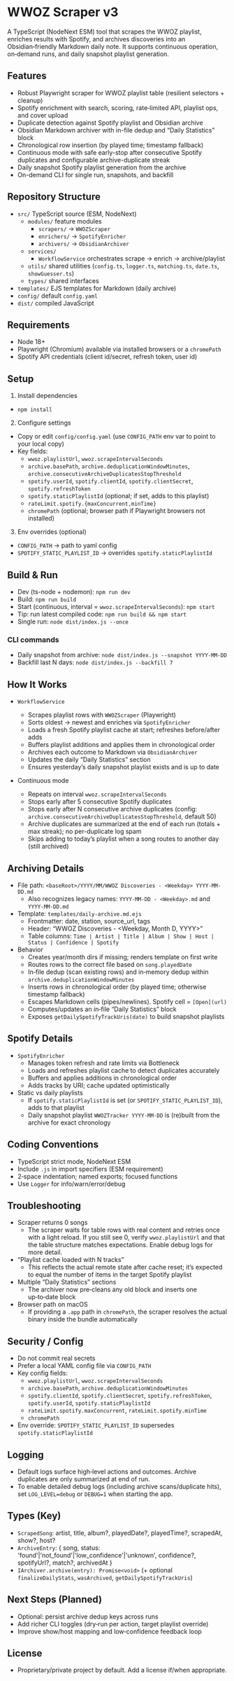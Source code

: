 # WWOZ Scraper v3

A TypeScript (NodeNext ESM) tool that scrapes the WWOZ playlist, enriches results with Spotify, and archives discoveries into an Obsidian‑friendly Markdown daily note. It supports continuous operation, on‑demand runs, and daily snapshot playlist generation.

## Features

- Robust Playwright scraper for WWOZ playlist table (resilient selectors + cleanup)
- Spotify enrichment with search, scoring, rate‑limited API, playlist ops, and cover upload
- Duplicate detection against Spotify playlist and Obsidian archive
- Obsidian Markdown archiver with in-file dedup and “Daily Statistics” block
- Chronological row insertion (by played time; timestamp fallback)
- Continuous mode with safe early-stop after consecutive Spotify duplicates and configurable archive-duplicate streak
- Daily snapshot Spotify playlist generation from the archive
- On-demand CLI for single run, snapshots, and backfill

## Repository Structure

- `src/` TypeScript source (ESM, NodeNext)
  - `modules/` feature modules
    - `scrapers/` → `WWOZScraper`
    - `enrichers/` → `SpotifyEnricher`
    - `archivers/` → `ObsidianArchiver`
  - `services/`
    - `WorkflowService` orchestrates scrape → enrich → archive/playlist
  - `utils/` shared utilities (`config.ts`, `logger.ts`, `matching.ts`, `date.ts`, `showGuesser.ts`)
  - `types/` shared interfaces
- `templates/` EJS templates for Markdown (daily archive)
- `config/` default `config.yaml`
- `dist/` compiled JavaScript

## Requirements

- Node 18+
- Playwright (Chromium) available via installed browsers or a `chromePath`
- Spotify API credentials (client id/secret, refresh token, user id)

## Setup

1) Install dependencies

- `npm install`

2) Configure settings

- Copy or edit `config/config.yaml` (use `CONFIG_PATH` env var to point to your local copy)
- Key fields:
  - `wwoz.playlistUrl`, `wwoz.scrapeIntervalSeconds`
  - `archive.basePath`, `archive.deduplicationWindowMinutes`, `archive.consecutiveArchiveDuplicatesStopThreshold`
  - `spotify.userId`, `spotify.clientId`, `spotify.clientSecret`, `spotify.refreshToken`
  - `spotify.staticPlaylistId` (optional; if set, adds to this playlist)
  - `rateLimit.spotify.{maxConcurrent,minTime}`
  - `chromePath` (optional; browser path if Playwright browsers not installed)

3) Env overrides (optional)

- `CONFIG_PATH` → path to yaml config
- `SPOTIFY_STATIC_PLAYLIST_ID` → overrides `spotify.staticPlaylistId`

## Build & Run

- Dev (ts-node + nodemon): `npm run dev`
- Build: `npm run build`
- Start (continuous, interval = `wwoz.scrapeIntervalSeconds`): `npm start`
- Tip: run latest compiled code: `npm run build && npm start`
- Single run: `node dist/index.js --once`

### CLI commands

- Daily snapshot from archive: `node dist/index.js --snapshot YYYY-MM-DD`
- Backfill last N days: `node dist/index.js --backfill 7`
 

## How It Works

- `WorkflowService`
  - Scrapes playlist rows with `WWOZScraper` (Playwright)
  - Sorts oldest → newest and enriches via `SpotifyEnricher`
  - Loads a fresh Spotify playlist cache at start; refreshes before/after adds
  - Buffers playlist additions and applies them in chronological order
  - Archives each outcome to Markdown via `ObsidianArchiver`
  - Updates the daily “Daily Statistics” section
  - Ensures yesterday’s daily snapshot playlist exists and is up to date

- Continuous mode
  - Repeats on interval `wwoz.scrapeIntervalSeconds`
  - Stops early after 5 consecutive Spotify duplicates
  - Stops early after N consecutive archive duplicates (config: `archive.consecutiveArchiveDuplicatesStopThreshold`, default 50)
  - Archive duplicates are summarized at the end of each run (totals + max streak); no per-duplicate log spam
  - Skips adding to today’s playlist when a song routes to another day (still archived)

## Archiving Details

- File path: `<baseRoot>/YYYY/MM/WWOZ Discoveries - <Weekday> YYYY-MM-DD.md`
  - Also recognizes legacy names: `YYYY-MM-DD - <Weekday>.md` and `YYYY-MM-DD.md`
- Template: `templates/daily-archive.md.ejs`
  - Frontmatter: date, station, source_url, tags
  - Header: “WWOZ Discoveries - <Weekday, Month D, YYYY>”
  - Table columns: `Time | Artist | Title | Album | Show | Host | Status | Confidence | Spotify`
- Behavior
  - Creates year/month dirs if missing; renders template on first write
  - Routes rows to the correct file based on `song.playedDate`
  - In‑file dedup (scan existing rows) and in‑memory dedup within `archive.deduplicationWindowMinutes`
  - Inserts rows in chronological order (by played time; otherwise timestamp fallback)
  - Escapes Markdown cells (pipes/newlines). Spotify cell = `[Open](url)`
  - Computes/updates an in‑file “Daily Statistics” block
  - Exposes `getDailySpotifyTrackUris(date)` to build snapshot playlists

## Spotify Details

- `SpotifyEnricher`
  - Manages token refresh and rate limits via Bottleneck
  - Loads and refreshes playlist cache to detect duplicates accurately
  - Buffers and applies additions in chronological order
  - Adds tracks by URI; cache updated optimistically
- Static vs daily playlists
  - If `spotify.staticPlaylistId` is set (or `SPOTIFY_STATIC_PLAYLIST_ID`), adds to that playlist
  - Daily snapshot playlist `WWOZTracker YYYY-MM-DD` is (re)built from the archive for exact chronology



## Coding Conventions

- TypeScript strict mode, NodeNext ESM
- Include `.js` in import specifiers (ESM requirement)
- 2‑space indentation; named exports; focused functions
- Use `Logger` for info/warn/error/debug

## Troubleshooting

- Scraper returns 0 songs
  - The scraper waits for table rows with real content and retries once with a light reload. If you still see 0, verify `wwoz.playlistUrl` and that the table structure matches expectations. Enable debug logs for more detail.
- “Playlist cache loaded with N tracks”
  - This reflects the actual remote state after cache reset; it’s expected to equal the number of items in the target Spotify playlist
- Multiple “Daily Statistics” sections
  - The archiver now pre‑cleans any old block and inserts one up‑to‑date block
- Browser path on macOS
  - If providing a `.app` path in `chromePath`, the scraper resolves the actual binary inside the bundle automatically

## Security / Config

- Do not commit real secrets
- Prefer a local YAML config file via `CONFIG_PATH`
- Key config fields:
  - `wwoz.playlistUrl`, `wwoz.scrapeIntervalSeconds`
  - `archive.basePath`, `archive.deduplicationWindowMinutes`
  - `spotify.clientId`, `spotify.clientSecret`, `spotify.refreshToken`, `spotify.userId`, `spotify.staticPlaylistId`
  - `rateLimit.spotify.maxConcurrent`, `rateLimit.spotify.minTime`
  - `chromePath`
- Env override: `SPOTIFY_STATIC_PLAYLIST_ID` supersedes `spotify.staticPlaylistId`

## Logging

- Default logs surface high‑level actions and outcomes. Archive duplicates are only summarized at end of run.
- To enable detailed debug logs (including archive scans/duplicate hits), set `LOG_LEVEL=debug` or `DEBUG=1` when starting the app.

## Types (Key)

- `ScrapedSong`: artist, title, album?, playedDate?, playedTime?, scrapedAt, show?, host?
- `ArchiveEntry`: { song, status: 'found'|'not_found'|'low_confidence'|'unknown', confidence?, spotifyUrl?, match?, archivedAt }
- `IArchiver.archive(entry): Promise<void>` (+ optional `finalizeDailyStats`, `wasArchived`, `getDailySpotifyTrackUris`)

## Next Steps (Planned)

- Optional: persist archive dedup keys across runs
- Add richer CLI toggles (dry‑run per action, target playlist override)
- Improve show/host mapping and low‑confidence feedback loop
 

## License

- Proprietary/private project by default. Add a license if/when appropriate.
